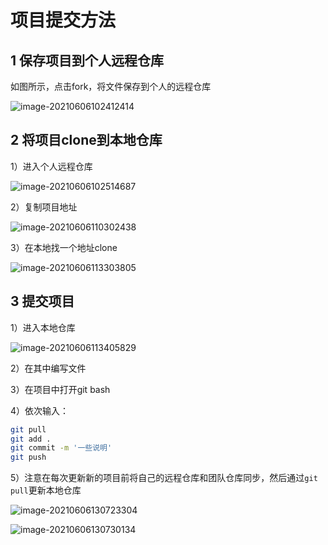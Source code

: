 # 项目提交方法

## 1 保存项目到个人远程仓库

如图所示，点击fork，将文件保存到个人的远程仓库

![image-20210606102412414](D:\works\software_engineering\questions-and-answers-app\汇报材料\使用方法.assets\image-20210606102412414.png)

## 2 将项目clone到本地仓库

1）进入个人远程仓库

![image-20210606102514687](D:\works\software_engineering\questions-and-answers-app\汇报材料\使用方法.assets\image-20210606102514687.png)

2）复制项目地址

![image-20210606110302438](D:\works\software_engineering\questions-and-answers-app\汇报材料\使用方法.assets\image-20210606110302438.png)

3）在本地找一个地址clone

![image-20210606113303805](D:\works\software_engineering\questions-and-answers-app\汇报材料\使用方法.assets\image-20210606113303805.png)

## 3 提交项目

1）进入本地仓库

![image-20210606113405829](D:\works\software_engineering\questions-and-answers-app\汇报材料\使用方法.assets\image-20210606113405829.png)

2）在其中编写文件

3）在项目中打开git bash

4）依次输入：

```bash
git pull
git add .
git commit -m '一些说明'
git push
```

5）注意在每次更新新的项目前将自己的远程仓库和团队仓库同步，然后通过`git pull`更新本地仓库

![image-20210606130723304](D:\works\software_engineering\questions-and-answers-app\汇报材料\使用方法.assets\image-20210606130723304.png)

![image-20210606130730134](D:\works\software_engineering\questions-and-answers-app\汇报材料\使用方法.assets\image-20210606130730134.png)